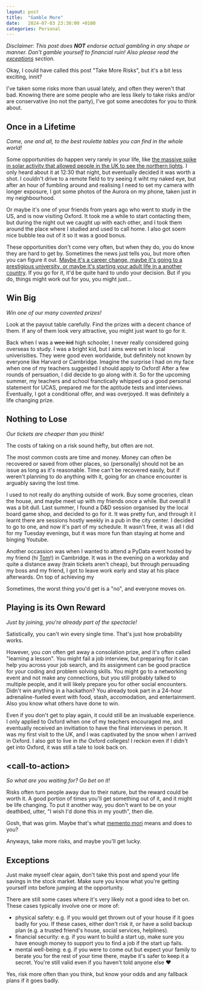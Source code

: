 ```yaml
---
layout: post
title:  "Gamble More"
date:   2024-07-03 23:30:00 +0100
categories: Personal
---
```


_Disclaimer: This post does **NOT** endorse actual gambling in any shape or manner. Don't gamble yourself to financial ruin! Also please read the [exceptions](./2024-07-03-gamble-more.md#exceptions) section._

Okay, I could have called this post "Take More Risks", but it's a bit less exciting, innit?

I've taken some risks more than usual lately, and often they weren't that bad. Knowing there are some people who are less likely to take risks and/or are conservative (no not the party), I've got some anecdotes for you to think about.

## Once in a Lifetime

_Come, one and all, to the best roulette tables you can find in the whole world!_

Some opportunities do happen very rarely in your life, like [the massive spike in solar activity that allowed people in the UK to see the northern lights](LINK). I only heard about it at 12:30 that night, but eventually decided it was worth a shot. I couldn't drive to a remote field to try seeing it wiht my naked eye, but after an hour of fumbling around and realising I need to set my camera with longer exposure, I got some photos of the Aurora on my phone, taken just in my neighbourhood.

Or maybe it's one of your friends from years ago who went to study in the US, and is now visiting Oxford. It took me a while to start contacting them, but during the night out we caught up with each other, and I took them around the place where I studied and used to call home. I also got soem nice bubble tea out of it so it was a good bonus. 

These opportunities don't come very often, but when they do, you do know they are hard to get by. Sometimes the news just tells you, but more often you can figure it out. [Maybe it's a career change, maybe it's going to a prestigious university, or maybe it's starting your adult life in a another country](./2024-03-13-big-changes.md). If you go for it, it'd be quite hard to undo your decision. But if you do, things might work out for you, you might just...

## Win Big

_Win one of our many covented prizes!_

Look at the payout table carefully. Find the prizes with a decent chance of them. If any of them look very attractive, you might just want to go for it.

Back when I was a ~~wee kid~~ high schooler, I never really considered going overseas to study. I was a bright kid, but I aims were set in local univerisities. They were good even worldwide, but definitely not known by everyone like Harvard or Cambridge. Imagine the surprise I had on my face when one of my teachers suggested I should apply to Oxford! After a few rounds of persuation, I did decide to go along with it. So for the upcoming summer, my teachers and school franctically whipped up a good personal statement for UCAS, prepared me for the aptitude tests and interviews. Eventually, I got a conditional offer, and was overjoyed. It was definitely a life changing prize.

## Nothing to Lose

_Our tickets are cheaper than you think!_

The costs of taking on a risk sound hefty, but often are not.

The most common costs are time and money. Money can often be recovered or saved from other places, so (personally) should not be an issue as long as it's reasonable. Time can't be recovered easily, but if weren't planning to do anything with it, going for an chance encounter is arguably saving the lost time.

I used to not really do anything outside of work. Buy some groceries, clean the house, and maybe meet up with my friends once a while. But overall it was a bit dull. Last summer, I found a D&D session organised by the local board game shop, and decided to go for it. It was pretty fun, and through it I learnt there are sessions hostly weekly in a pub in the city center. I decided to go to one, and now it's part of my schedule. It wasn't free, it was all I did for my Tuesday evenings, but it was more fun than staying at home and binging Youtube.

Another occassion was when I wanted to attend a PyData event hosted by my friend (hi [Tom](https://github.com/TomBurdge)!) in Cambridge. It was in the evening on a workday and quite a distance away (train tickets aren't cheap), but through persuading my boss and my friend, I got to leave work early and stay at his place afterwards. On top of achieving my 

Sometimes, the worst thing you'd get is a "no", and everyone moves on.

## Playing is its Own Reward

_Just by joining, you're already part of the spectacle!_

Satistically, you can't win every single time. That's just how probability works.

However, you _can_ often get away a consolation prize, and it's often called "learning a lesson". You might fail a job interview, but preparing for it can help you across your job search, and its assignment can be good practice for your coding and problem solving skills. You might go to a networking event and not make any connections, but you still probably talked to multiple people, and it will likely prepare you for other social encounters. <!--What do you mean small talk is easy?--> Didn't win anything in a hackathon? You already took part in a 24-hour adrenaline-fueled event with food, stash, accomodation, and entertainment. Also you know what others have done to win.

Even if you don't get to play again, it could still be an invaluable experience. I only applied to Oxford when one of my teachers encouraged me, and eventually received an invitiation to have the final interviews in person. It was my first visit to the UK, and I was captivated by the snow when I arrived in Oxford. I also got to live in _the_ Oxford colleges! I reckon even if I didn't get into Oxford, it was still a tale to look back on.

## \<call-to-action>

_So what are you waiting for? Go bet on it!_

Risks often turn people away due to their nature, but the reward could be worth it. A good portion of times you'll get something out of it, and it might be life changing. To put it another way, you don't want to be on your deathbed, utter, "I wish I'd done this in my youth", then die.

Gosh, that was grim. Maybe that's what [memento mori](https://en.wikipedia.org/wiki/Memento_mori) means and does to you?

Anyways, take more risks, and maybe you'll get lucky.

## Exceptions

Just make myself clear again, don't take this post and spend your life savings in the stock market. Make sure you know what you're getting yourself into before jumping at the opportunity.

There are still some cases where it's very likely not a good idea to bet on. These cases typically involve one or more of:

- physical safety: e.g. if you would get thrown out of your house if it goes badly for you. If these cases, either don't risk it, or have a solid backup plan (e.g. a trusted friend's house, social services, helplines).
- financial security: e.g. if you want to build a start up, make sure you have enough money to support you to find a job if the start up fails.
- mental well-being: e.g. if you were to come out but expect your family to berate you for the rest of your time there, maybe it's safer to keep it a secret. You're still valid even if you haven't told anyone else :heart: 

Yes, risk more often than you think, but know your odds and any fallback plans if it goes badly.